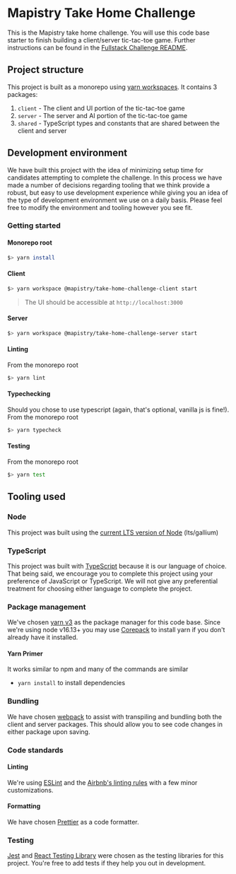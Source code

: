 # Mapistry Take Home Challenge

This is the Mapistry take home challenge. You will use this code base starter to finish building a client/server tic-tac-toe game. Further instructions can be found in the [Fullstack Challenge README](README_FULLSTACK.md).

## Project structure

This project is built as a monorepo using [yarn workspaces](https://yarnpkg.com/features/workspaces). It contains 3 packages:

1. `client` - The client and UI portion of the tic-tac-toe game
1. `server` - The server and AI portion of the tic-tac-toe game
1. `shared` - TypeScript types and constants that are shared between the client and server

## Development environment

We have built this project with the idea of minimizing setup time for candidates attempting to complete the challenge. In this process we have made a number of decisions regarding tooling that we think provide a robust, but easy to use development experience while giving you an idea of the type of development environment we use on a daily basis. Please feel free to modify the environment and tooling however you see fit.

### Getting started

#### Monorepo root

```sh
$> yarn install
```

#### Client

```sh
$> yarn workspace @mapistry/take-home-challenge-client start
```

> The UI should be accessible at `http://localhost:3000`

#### Server

```sh
$> yarn workspace @mapistry/take-home-challenge-server start
```

#### Linting

From the monorepo root

```sh
$> yarn lint
```

#### Typechecking

Should you chose to use typescript (again, that's optional, vanilla js is fine!). From the monorepo root

```sh
$> yarn typecheck
```

#### Testing

From the monorepo root

```sh
$> yarn test
```

## Tooling used

### Node

This project was built using the [current LTS version of Node](https://nodejs.org/en/about/releases/) (lts/gallium)

### TypeScript

This project was built with [TypeScript](https://www.typescriptlang.org/docs/handbook/intro.html) because it is our language of choice. That being said, we encourage you to complete this project using your preference of JavaScript or TypeScript. We will not give any preferential treatment for choosing either language to complete the project.

### Package management

We've chosen [yarn v3](https://yarnpkg.com/getting-started/usage) as the package manager for this code base. Since we're using node v16.13+ you may use [Corepack](https://yarnpkg.com/getting-started/install) to install yarn if you don't already have it installed.

#### Yarn Primer

It works similar to npm and many of the commands are similar

- `yarn install` to install dependencies

### Bundling

We have chosen [webpack](https://webpack.js.org/concepts/) to assist with transpiling and bundling both the client and server packages. This should allow you to see code changes in either package upon saving.

### Code standards

#### Linting

We're using [ESLint](https://eslint.org/docs/user-guide/getting-started) and the [Airbnb's linting rules](https://www.npmjs.com/package/eslint-config-airbnb) with a few minor customizations.

#### Formatting

We have chosen [Prettier](https://prettier.io/docs/en/index.html) as a code formatter.

### Testing

[Jest](https://jestjs.io/docs/getting-started) and [React Testing Library](https://testing-library.com/docs/react-testing-library/intro/) were chosen as the testing libraries for this project. You're free to add tests if they help you out in development.

